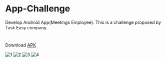 # App-Challenge
Develop Android App(Meetings Employee). This is a challenge proposed by Task Easy company.

#
Download [APK](https://github.com/MauGf/AppChallenge/raw/master/EmployeeMeeting/apk/app-debug.apk)

![1](https://user-images.githubusercontent.com/25255847/76663222-fb362580-6545-11ea-8b12-7767dbfb6ade.jpeg) ![2](https://user-images.githubusercontent.com/25255847/76663224-fbcebc00-6545-11ea-9876-2cb9db7e419e.jpeg) ![3](https://user-images.githubusercontent.com/25255847/76663218-fa04f880-6545-11ea-8c7f-e0c9206f2b4e.jpeg) ![4](https://user-images.githubusercontent.com/25255847/76663221-fb362580-6545-11ea-8b31-4b07301bcb11.jpeg)


